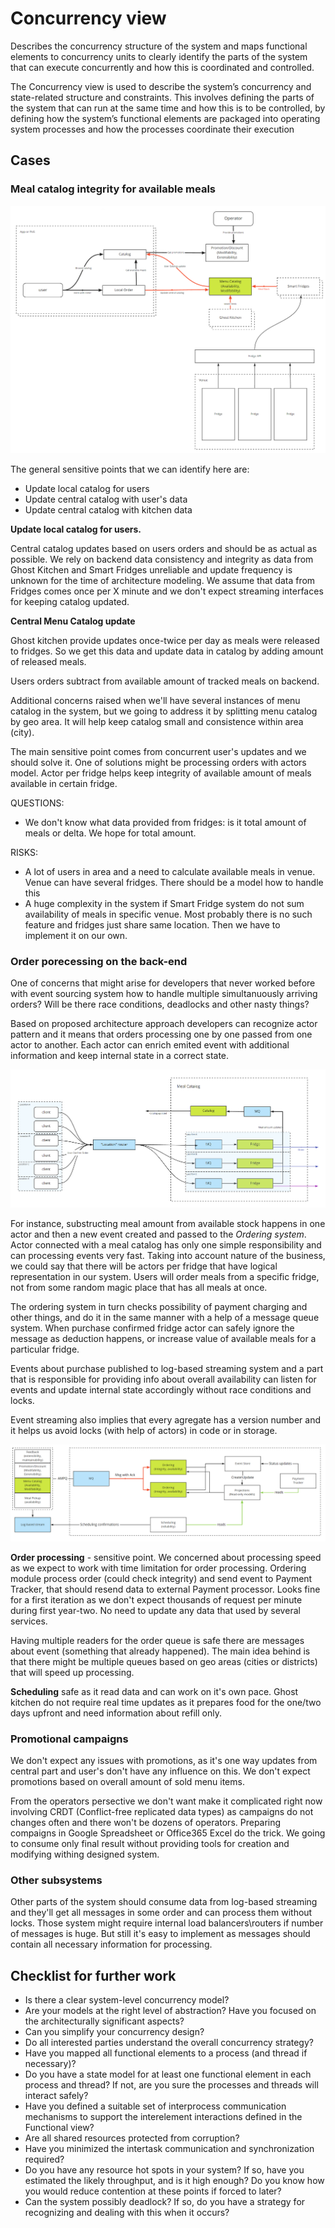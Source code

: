 # Concurrency view

Describes the concurrency structure of the system and maps functional elements to concurrency units to clearly identify the parts of the system that can execute concurrently and how this is coordinated and controlled.

The Concurrency view is used to describe the system’s concurrency and state-related structure and constraints. This involves defining the parts of the system that can run at the same time and how this is to be controlled, by defining how the system’s functional elements are packaged into operating system processes and how the processes coordinate their execution

## Cases 

### Meal catalog integrity for available meals

![](../img/FF_concurency_front.png)

The general sensitive points that we can identify here are:
- Update local catalog for users
- Update central catalog with user's data
- Update central catalog with kitchen data

**Update local catalog for users.**

Central catalog updates based on users orders and should be as actual as possible. We rely on backend data consistency and integrity as data from Ghost Kitchen and Smart Fridges unreliable and update frequency is unknown for the time of architecture modeling. We assume that data from Fridges comes once per X minute and we don't expect streaming interfaces for keeping catalog updated.

**Central Menu Catalog update**

Ghost kitchen provide updates once-twice per day as meals were released to fridges. So we get this data and update  data in catalog by adding amount of released meals.

Users orders subtract from available amount of tracked meals on backend.

Additional concerns raised when we'll have several instances of menu catalog in the system, but we going to address it by splitting menu catalog by geo area. It will help keep catalog small and consistence within area (city).

The main sensitive point comes from concurrent user's updates and we should solve it. One of solutions might be processing orders with actors model. Actor per fridge helps keep integrity of available amount of meals available in certain fridge. 

QUESTIONS:

- We don't know what data provided from fridges: is it total amount of meals or delta. We hope for total amount.

RISKS:
- A lot of users in area and a need to calculate available meals in venue. Venue can have several fridges. There should be a model how to handle this
- A huge complexity in the system if Smart Fridge system do not sum availability of meals in specific venue. Most probably there is no such feature and fridges just share same location. Then we have to implement it on our own.


### Order porecessing on the back-end

One of concerns that might arise for developers that never worked before with event sourcing system how to handle multiple simultanuously arriving orders? Will be there race conditions, deadlocks and other nasty things? 

Based on proposed architecture approach developers can recognize actor pattern and it means that orders processing one by one passed from one actor to another. Each actor can enrich emited event with additional information and keep internal state in a correct state. 

![](../img/FF_concurency_order_processing.PNG)

For instance, substructing meal amount from available stock happens in one actor and then a new event created and passed to the _Ordering system_. Actor connected with a meal catalog has only one simple responsibility and can processing events very fast. Taking into account nature of the business, we could say that there will be actors per fridge that have logical representation in our system. Users will order meals from a specific fridge, not from some random magic place that has all meals at once. 

The ordering system in turn checks possibility of payment charging and other things, and do it in the same manner with a help of a message queue system. When purchase confirmed fridge actor can safely ignore the message as deduction happens, or increase value of available meals for a particular fridge. 

Events about purchase published to log-based streaming system and a part that is responsible for providing info about overall availability can listen for events and update internal state accordingly without race conditions and locks. 

Event streaming also implies that every agregate has a version number and it helps us avoid locks (with help of actors) in code or in storage.  

![](../img/FF_concurency_orders.png)

**Order processing** - sensitive point. We concerned about processing speed as we expect to work with time limitation for order processing. Ordering module process order (could check integrity) and send event to Payment Tracker, that should resend data to external Payment processor. Looks fine for a first iteration as we don't expect thousands of request per minute during first year-two. No need to update any data that used by several services. 

Having multiple readers for the order queue is safe there are messages about event (something that already happened). The main idea behind is that there might be multiple queues based on geo areas (cities or districts) that will speed up processing.  

**Scheduling** safe as it read data and can work on it's own pace. Ghost kitchen do not require real time updates as it prepares food for the one/two days upfront and need information about refill only.

### Promotional campaigns  

We don't expect any issues with promotions, as it's one way updates from central part and user's don't have any influence on this. We don't expect promotions based on overall amount of sold menu items. 

From the operators persective we don't want make it complicated right now involving CRDT (Conflict-free replicated data types) as campaigns do not changes often and there won't be dozens of operators. Preparing compaigns in Google Spreadsheet or Office365 Excel do the trick. We going to consume only final result without providing tools for creation and modifying withing designed system. 

### Other subsystems

Other parts of the system should consume data from log-based streaming and they'll get all messages in some order and can process them without locks. Those system might require internal load balancers\routers if number of messages is huge. But still it's easy to implement as messages should contain all necessary information for processing. 

## Checklist for further work 

- Is there a clear system-level concurrency model?
- Are your models at the right level of abstraction? Have you focused on the architecturally significant aspects?
- Can you simplify your concurrency design?
- Do all interested parties understand the overall concurrency strategy?
- Have you mapped all functional elements to a process (and thread if necessary)?
- Do you have a state model for at least one functional element in each process and thread? If not, are you sure the processes and threads will interact safely?
- Have you defined a suitable set of interprocess communication mechanisms to support the interelement interactions defined in the Functional view?
- Are all shared resources protected from corruption?
- Have you minimized the intertask communication and synchronization required?
- Do you have any resource hot spots in your system? If so, have you estimated the likely throughput, and is it high enough? Do you know how you would reduce contention at these points if forced to later?
- Can the system possibly deadlock? If so, do you have a strategy for recognizing and dealing with this when it occurs?
